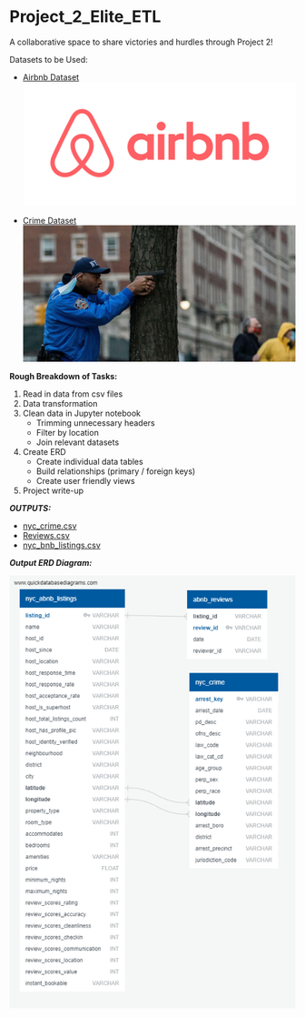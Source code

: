 # Project_2_Elite_ETL
A collaborative space to share victories and hurdles through Project 2!


Datasets to be Used: 
- [Airbnb Dataset](https://www.kaggle.com/mysarahmadbhat/airbnb-listings-reviews?select=Airbnb+Data)
![Alt text](images/airbnb.png?raw=true "Title")


- [Crime Dataset](https://www.kaggle.com/ajkarella/nyc-crime-stats)
![Alt text](images/nyccrime.jpg?raw=true "Title")


**Rough Breakdown of Tasks:** 
1) Read in data from csv files
2) Data transformation
3) Clean data in Jupyter notebook
    - Trimming unnecessary headers
    - Filter by location
    - Join relevant datasets
4) Create ERD
    - Create individual data tables
    - Build relationships (primary / foreign keys)
    - Create user friendly views
5) Project write-up

***OUTPUTS:***
- [nyc_crime.csv](https://drive.google.com/file/d/1Mik3OSNpp6GkN0qS3vtoCqbo5wFa-M2U/view?usp=sharing)
- [Reviews.csv](https://drive.google.com/file/d/1Ku5WgHjIfgyk7IoC-XC1xsJS_cd2IsEo/view?usp=sharing)
- [nyc_bnb_listings.csv](https://drive.google.com/file/d/1_FDT21H-siuenNL4pLyBJym-DCbff0Vj/view?usp=sharing)


***Output ERD Diagram:***

![Alt text](images/Untitled.png?raw=true "Output ERD Diagram:")
